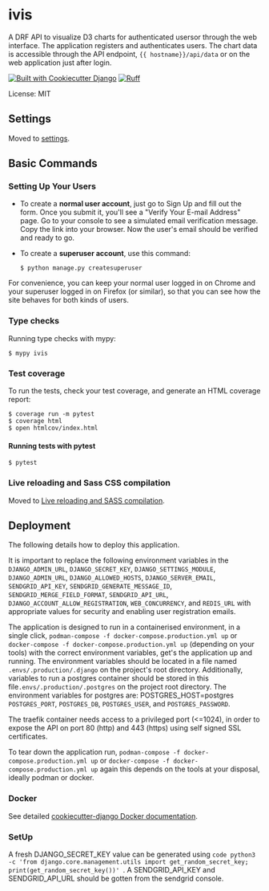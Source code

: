 # ivis

A DRF API to visualize D3 charts for authenticated usersor through the web interface. The application registers and authenticates users. The chart data is accessible through the API endpoint, `{{ hostname}}/api/data` or on the web application just after login.

[![Built with Cookiecutter Django](https://img.shields.io/badge/built%20with-Cookiecutter%20Django-ff69b4.svg?logo=cookiecutter)](https://github.com/cookiecutter/cookiecutter-django/)
[![Ruff](https://img.shields.io/endpoint?url=https://raw.githubusercontent.com/astral-sh/ruff/main/assets/badge/v2.json)](https://github.com/astral-sh/ruff)

License: MIT

## Settings

Moved to [settings](https://cookiecutter-django.readthedocs.io/en/latest/1-getting-started/settings.html).

## Basic Commands

### Setting Up Your Users

- To create a **normal user account**, just go to Sign Up and fill out the form. Once you submit it, you'll see a "Verify Your E-mail Address" page. Go to your console to see a simulated email verification message. Copy the link into your browser. Now the user's email should be verified and ready to go.

- To create a **superuser account**, use this command:

      $ python manage.py createsuperuser

For convenience, you can keep your normal user logged in on Chrome and your superuser logged in on Firefox (or similar), so that you can see how the site behaves for both kinds of users.

### Type checks

Running type checks with mypy:

    $ mypy ivis

### Test coverage

To run the tests, check your test coverage, and generate an HTML coverage report:

    $ coverage run -m pytest
    $ coverage html
    $ open htmlcov/index.html

#### Running tests with pytest

    $ pytest

### Live reloading and Sass CSS compilation

Moved to [Live reloading and SASS compilation](https://cookiecutter-django.readthedocs.io/en/latest/2-local-development/developing-locally.html#using-webpack-or-gulp).

## Deployment

The following details how to deploy this application.

It is important to replace the following environment variables in the `DJANGO_ADMIN_URL`, `DJANGO_SECRET_KEY`, `DJANGO_SETTINGS_MODULE`, `DJANGO_ADMIN_URL`, `DJANGO_ALLOWED_HOSTS`, `DJANGO_SERVER_EMAIL`, `SENDGRID_API_KEY`, `SENDGRID_GENERATE_MESSAGE_ID`, `SENDGRID_MERGE_FIELD_FORMAT`, `SENDGRID_API_URL`, `DJANGO_ACCOUNT_ALLOW_REGISTRATION`, `WEB_CONCURRENCY`, and `REDIS_URL` with appropriate values for security and enabling user registration emails.

The application is designed to run in a containerised environment, in a single click, `podman-compose -f docker-compose.production.yml up` or `docker-compose -f docker-compose.production.yml up` (depending on your tools) with the correct environment variables, get's the application up and running. The environment variables should be located in  a file named `.envs/.production/.django` on the project's root directory. Additionally, variables to run a postgres container should be stored in this file`.envs/.production/.postgres` on the project root directory. The environment variables for postgres are: POSTGRES_HOST=postgres
`POSTGRES_PORT`, `POSTGRES_DB`, `POSTGRES_USER`, and `POSTGRES_PASSWORD`.

The traefik container needs access to a privileged port (<=1024), in order to expose the API on port 80 (http) and 443 (https) using self signed SSL certificates.

To tear down the application run, `podman-compose -f docker-compose.production.yml up` or `docker-compose -f docker-compose.production.yml up` again this depends on the tools at your disposal, ideally podman or docker.

### Docker

See detailed [cookiecutter-django Docker documentation](https://cookiecutter-django.readthedocs.io/en/latest/3-deployment/deployment-with-docker.html).

### SetUp
A fresh DJANGO_SECRET_KEY value can be generated using ```code python3 -c 'from django.core.management.utils import get_random_secret_key; print(get_random_secret_key())' ```. A SENDGRID_API_KEY and SENDGRID_API_URL should be gotten from the sendgrid console.
